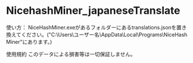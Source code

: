 # NicehashMiner_japaneseTranslate

使い方：
NiceHashMiner.exeがあるフォルダーにあるtranslations.jsonを置き換えてください。("C:\Users\ユーザー名\AppData\Local\Programs\NiceHash Miner"にあります。)

使用規約
このデータによる損害等は一切保証しません。
